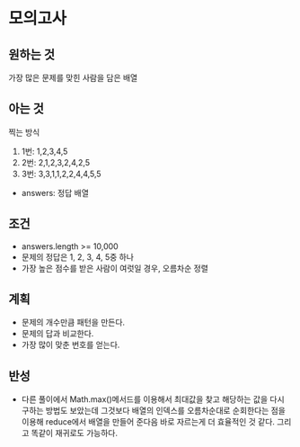 # 모의고사

## 원하는 것

가장 많은 문제를 맞힌 사람을 담은 배열

## 아는 것

찍는 방식

1. 1번: 1,2,3,4,5
2. 2번: 2,1,2,3,2,4,2,5
3. 3번: 3,3,1,1,2,2,4,4,5,5

- answers: 정답 배열

## 조건

- answers.length >= 10,000
- 문제의 정답은 1, 2, 3, 4, 5중 하나
- 가장 높은 점수를 받은 사람이 여럿일 경우, 오름차순 정렬

## 계획

- 문제의 개수만큼 패턴을 만든다.
- 문제의 답과 비교한다.
- 가장 많이 맞춘 번호를 얻는다.

## 반성

- 다른 풀이에서 Math.max()메서드를 이용해서 최대값을 찾고 해당하는 값을 다시 구하는 방법도 보았는데 그것보다 배열의 인덱스를 오름차순대로 순회한다는 점을 이용해 reduce에서 배열을 만들어 준다음 바로 자르는게 더 효율적인 것 같다. 그리고 똑같이 재귀로도 가능하다.

